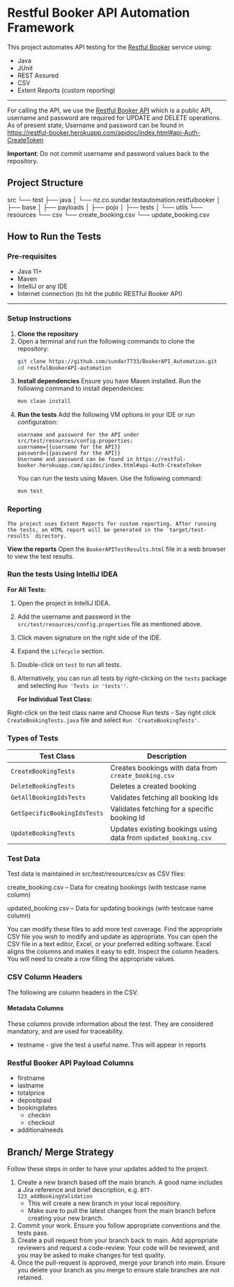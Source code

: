 # Restful Booker API Automation Framework
This project automates API testing for the [Restful Booker](https://restful-booker.herokuapp.com/) service using:

- Java
- JUnit
- REST Assured
- CSV
- Extent Reports (custom reporting)
---
For calling the API, we use the [Restful Booker API](https://restful-booker.herokuapp.com/) which is a public API, username and password are required for UPDATE and DELETE operations.
As of present state, Username and password can be found in https://restful-booker.herokuapp.com/apidoc/index.html#api-Auth-CreateToken

**Important**: Do not commit username and password values back to the repository.

## Project Structure
src
└── test
├── java
│ └── nz.co.sundar.testautomation.restfulbooker
│ ├── base
│ ├── payloads
│ ├── pojo
│ ├── tests
│ └── utils
└── resources
└── csv
   └── create_booking.csv
   └── update_booking.csv

## How to Run the Tests
   ###  Pre-requisites

- Java 11+
- Maven
- IntelliJ or any IDE
- Internet connection (to hit the public RESTful Booker API)
---
### Setup Instructions

1. **Clone the repository**
2. Open a terminal and run the following commands to clone the repository:
    ```bash
    git clone https://github.com/sundar7733/BookerAPI_Automation.git
    cd restfulBookerAPI-automation
    ```
3. **Install dependencies**
    Ensure you have Maven installed. Run the following command to install dependencies:
    ```bash
   mvn clean install
   ```
4. **Run the tests**
   Add the following VM options in your IDE or run configuration:
    ```
   username and password for the API under src/test/resources/config.properties:
   username={{username for the API}} 
   password={{password for the API}}
   Username and password can be found in https://restful-booker.herokuapp.com/apidoc/index.html#api-Auth-CreateToken
   ```
   You can run the tests using Maven. Use the following command:
   ```bash
   mvn test
   ```
### Reporting
    The project uses Extent Reports for custom reporting. After running the tests, an HTML report will be generated in the `target/test-results` directory.
**View the reports**
    Open the `BookerAPITestResults.html` file in a web browser to view the test results.

### Run the tests Using IntelliJ IDEA
**For All Tests:**
1. Open the project in IntelliJ IDEA.
2. Add the username and password in the `src/test/resources/config.properties` file as mentioned above.
3. Click maven signature on the right side of the IDE.
4. Expand the `Lifecycle` section.
5. Double-click on `test` to run all tests.
6. Alternatively, you can run all tests by right-clicking on the `tests` package and selecting `Run 'Tests in 'tests''`.

   **For Individual Test Class:**

 Right-click on the test class name and Choose Run tests - Say right click `CreateBookingTests.java` file and select `Run 'CreateBookingTests'`.

### Types of Tests
| **Test Class**               | **Description**                                                 |
|------------------------------|-----------------------------------------------------------------|
| `CreateBookingTests`         | Creates bookings with data from `create_booking.csv`            |
| `DeleteBookingTests`         | Deletes a created booking                                       |
| `GetAllBookingIdsTests`      | Validates fetching all booking Ids                              |
| `GetSpecificBookingIdsTests` | Validates fetching for a specific booking Id                    |
| `UpdateBookingTests`         | Updates existing bookings using data from `updated_booking.csv` |

### Test Data
Test data is maintained in src/test/resources/csv as CSV files:

create_booking.csv – Data for creating bookings (with testcase name column)

updated_booking.csv – Data for updating bookings (with testcase name column)

You can modify these files to add more test coverage. Find the appropriate CSV file you wish to modify and update as appropriate.
You can open the CSV file in a text editor, Excel, or your preferred editing software.
Excel aligns the columns and makes it easy to edit.
Inspect the column headers. You will need to create a row filling the appropriate values.
### CSV Column Headers

The following are column headers in the CSV.

#### Metadata Columns

These columns provide information about the test.
They are considered mandatory, and are used for traceability.

- testname - give the test a useful name. This will appear in reports

### Restful Booker API Payload Columns
- firstname
- lastname
- totalprice
- depositpaid
- bookingdates
  - checkin
  - checkout
- additionalneeds

## Branch/ Merge Strategy

Follow these steps in order to have your updates added to the project.

1. Create a new branch based off the main branch. A good name includes a Jira reference and brief description, e.g. `BTT-123_addBookingValidation` 
   - This will create a new branch in your local repository.
   - Make sure to pull the latest changes from the main branch before creating your new branch.
2. Commit your work. Ensure you follow appropriate conventions and the tests pass.
3. Create a pull request from your branch back to main. Add appropriate reviewers and request a code-review. Your code will be reviewed, and you may be asked to make changes for test quality.
4. Once the pull-request is approved, merge your branch into main. Ensure you delete your branch as you merge to ensure stale branches are not retained.
